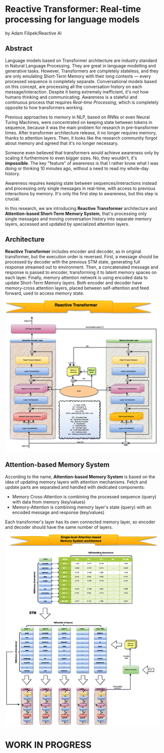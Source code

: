 # Reactive Transformer: Real-time processing for language models
by Adam Filipek/Reactive AI

## Abstract
Language models based on Transformer architecture are industry standard in Natural Language Processing. They are great
in language modelling and generative tasks. However, Transformers are completely stateless, and they are only emulating Short-Term
Memory with their long contexts — every processed sequence is completely separate. Conversational models based on this concept,
are processing all the conversation history on each message/interaction. Despite it being extremely inefficient, it's not how humans
thinking and communicating. Awareness is a stateful and continuous process that requires _Real-time Processing_, which is completely
opposite to how transformers working.

Previous approaches to memory in NLP, based on RNNs or even Neural Turing Machines, were concentrated on keeping state between
tokens in sequence, because it was the main problem for research in pre-transformer times. After transformer architecture release,
it no longer requires memory, thanks to attention layers. Then, it looks like the research community forgot about memory and
agreed that it's no longer necessary.

Someone even believed that transformers would achieve awareness only by scaling it furthermore to even bigger sizes. No, they
wouldn't, it's **impossible**. The key "feature" of awareness is that I rather know what I was doing or thinking 10 minutes
ago, without a need to read my whole-day history.

Awareness requires keeping state between sequences/interactions instead and processing only single messages in real-time,
with access to previous interactions by memory. It's only the first step to awareness, but this step is crucial.

In this research, we are introducing **Reactive Transformer** architecture and **Attention-based Short-Term Memory System**,
that's processing only single messages and moving conversation history into separate memory layers, accessed and updated
by specialized attention layers.

## Architecture
**Reactive Transformer** includes encoder and decoder, as in original transformer, but the execution order is reversed. First,
a message should be processed by decoder with the previous STM state, generating full response streamed out to
environment. Then, a concatenated message and response is passed to encoder, transforming it to latent memory spaces on
each layer. Finally, memory attention network is using encoded data to update Short-Term Memory layers. Both encoder and
decoder have memory-cross attention layers, placed between self-attention and feed forward, used to access memory state.

<img src="./reactive-transformer.png" />

## Attention-based Memory System
According to the name, **Attention-based Memory System** is based on the idea of updating memory layers with attention
mechanisms. Fetch and update parts are separated and handled with dedicated components:
- Memory Cross-Attention is combining the processed sequence (query) with data from memory (key/values)
- Memory-Attention is combining memory layer's state (query) with an encoded message and response (key/values)

Each transformer's layer has its own connected memory layer, so encoder and decoder should have the same number of layers.

<img src="./stm-abms.png">

# WORK IN PROGRESS